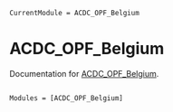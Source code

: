 ```@meta
CurrentModule = ACDC_OPF_Belgium
```

# ACDC_OPF_Belgium

Documentation for [ACDC_OPF_Belgium](https://github.com/GiacomoBastianel/ACDC_OPF_Belgium.jl).

```@index
```

```@autodocs
Modules = [ACDC_OPF_Belgium]
```
